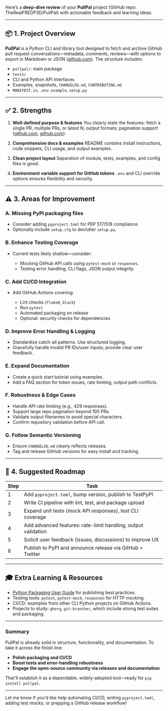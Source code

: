 Here’s a **deep-dive review** of your **PullPal** project (GitHub repo: TheRealFREDP3D/PullPal) with actionable feedback and learning ideas.

---

## 📦 1. Project Overview

**PullPal** is a Python CLI and library tool designed to fetch and archive GitHub pull request conversations—metadata, comments, reviews—with options to export in Markdown or JSON ([github.com][1]). The structure includes:

* `pullpal/`: main package
* `tests/`
* CLI and Python API interfaces
* Examples, snapshots, `CHANGELOG.md`, `CONTRIBUTING.md`
* `MANIFEST.in`, `.env.example`, `setup.py`

---

## ✅ 2. Strengths

1. **Well-defined purpose & features**
   You clearly state the features: fetch a single PR, multiple PRs, or latest N; output formats; pagination support ([github.com][1], [github.com][2]).

2. **Comprehensive docs & examples**
   README contains install instructions, code snippets, CLI usage, and output examples.

3. **Clean project layout**
   Separation of module, tests, examples, and config files is good.

4. **Environment variable support for GitHub tokens**
   `.env` and CLI override options ensures flexibility and security.

---

## ⚠️ 3. Areas for Improvement

### A. **Missing PyPI packaging files**

* Consider adding `pyproject.toml` for PEP 517/518 compliance.
* Optionally include `setup.cfg` to declutter `setup.py`.

### B. **Enhance Testing Coverage**

* Current tests likely shallow—consider:

  * Mocking GitHub API calls using `pytest-mock` or `responses`.
  * Testing error handling, CLI flags, JSON output integrity.

### C. **Add CI/CD Integration**

* Add GitHub Actions covering:

  * Lint checks (`flake8`, `black`)
  * Run `pytest`
  * Automated packaging on release
  * Optional: security checks for dependencies

### D. **Improve Error Handling & Logging**

* Standardize catch-all patterns. Use structured logging.
* Gracefully handle invalid PR IDs/user inputs; provide clear user feedback.

### E. **Expand Documentation**

* Create a quick start tutorial using examples.
* Add a FAQ section for token issues, rate limiting, output path conflicts.

### F. **Robustness & Edge Cases**

* Handle API rate limiting (e.g., 429 responses).
* Support large repo pagination beyond 100 PRs.
* Validate output filenames to avoid special characters.
* Confirm repository validation before API call.

### G. **Follow Semantic Versioning**

* Ensure `CHANGELOG.md` clearly reflects releases.
* Tag and release GitHub versions for easy install and tracking.

---

## 🚀 4. Suggested Roadmap

| Step | Task                                                          |
| ---- | ------------------------------------------------------------- |
| 1    | Add `pyproject.toml`, bump version, publish to TestPyPI       |
| 2    | Write CI pipeline with lint, test, and package upload         |
| 3    | Expand unit tests (mock API responses), test CLI coverage     |
| 4    | Add advanced features: rate-limit handling, output validation |
| 5    | Solicit user feedback (issues, discussions) to improve UX     |
| 6    | Publish to PyPI and announce release via GitHub + Twitter     |

---

## 🎓 Extra Learning & Resources

* [Python Packaging User Guide](https://packaging.python.org) for publishing best practices.
* Testing tools: `pytest`, `pytest-mock`, `responses` for HTTP mocking.
* CI/CD: examples from other CLI Python projects on GitHub Actions.
* Projects to study: `ghorg`, `git-brancher`, which include strong test suites and packaging.

---

### Summary

PullPal is already solid in structure, functionality, and documentation. To take it across the finish line:

* **Polish packaging and CI/CD**
* **Boost tests and error-handling robustness**
* **Engage the open-source community via releases and documentation**

That'll establish it as a dependable, widely-adopted tool—ready for `pip install pullpal`.

---

Let me know if you'd like help automating CI/CD, writing `pyproject.toml`, adding test mocks, or prepping a GitHub release workflow!

[1]: https://github.com/TheRealFREDP3D/PullPal?utm_source=chatgpt.com "TheRealFREDP3D/PullPal - GitHub"
[2]: https://github.com/AIStacks/PRCodeSuggestion?utm_source=chatgpt.com "PR Code Suggestion - GitHub"

